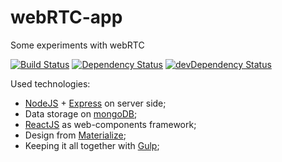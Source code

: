 # webRTC-app
Some experiments with webRTC

[![Build Status](https://travis-ci.org/mtolgobolsky/webRTC-app.svg)](https://travis-ci.org/mtolgobolsky/webRTC-app)
[![Dependency Status](https://david-dm.org/mtolgobolsky/webRTC-app.svg)](https://david-dm.org/mtolgobolsky/webRTC-app)
[![devDependency Status](https://david-dm.org/mtolgobolsky/webRTC-app/dev-status.svg)](https://david-dm.org/mtolgobolsky/webRTC-app#info=devDependencies)

Used technologies:
* [NodeJS](https://nodejs.org/) + [Express](http://expressjs.com/) on server side;
* Data storage on [mongoDB](https://www.mongodb.org/);
* [ReactJS](https://facebook.github.io/react/) as web-components framework;
* Design from [Materialize](http://materializecss.com/);
* Keeping it all together with [Gulp](http://gulpjs.com/);
